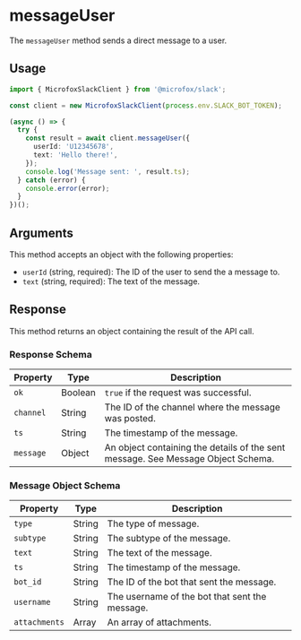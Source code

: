 # messageUser

The `messageUser` method sends a direct message to a user.

## Usage

```typescript
import { MicrofoxSlackClient } from '@microfox/slack';

const client = new MicrofoxSlackClient(process.env.SLACK_BOT_TOKEN);

(async () => {
  try {
    const result = await client.messageUser({
      userId: 'U12345678',
      text: 'Hello there!',
    });
    console.log('Message sent: ', result.ts);
  } catch (error) {
    console.error(error);
  }
})();
```

## Arguments

This method accepts an object with the following properties:

-   `userId` (string, required): The ID of the user to send the a message to.
-   `text` (string, required): The text of the message.

## Response

This method returns an object containing the result of the API call.

### Response Schema

| Property  | Type    | Description                                                                    |
| --------- | ------- | ------------------------------------------------------------------------------ |
| `ok`      | Boolean | `true` if the request was successful.                                          |
| `channel` | String  | The ID of the channel where the message was posted.                            |
| `ts`      | String  | The timestamp of the message.                                                  |
| `message` | Object  | An object containing the details of the sent message. See Message Object Schema. |

### Message Object Schema

| Property      | Type    | Description                                    |
| ------------- | ------- | ---------------------------------------------- |
| `type`        | String  | The type of message.                           |
| `subtype`     | String  | The subtype of the message.                    |
| `text`        | String  | The text of the message.                       |
| `ts`          | String  | The timestamp of the message.                  |
| `bot_id`      | String  | The ID of the bot that sent the message.       |
| `username`    | String  | The username of the bot that sent the message. |
| `attachments` | Array   | An array of attachments.                       | 